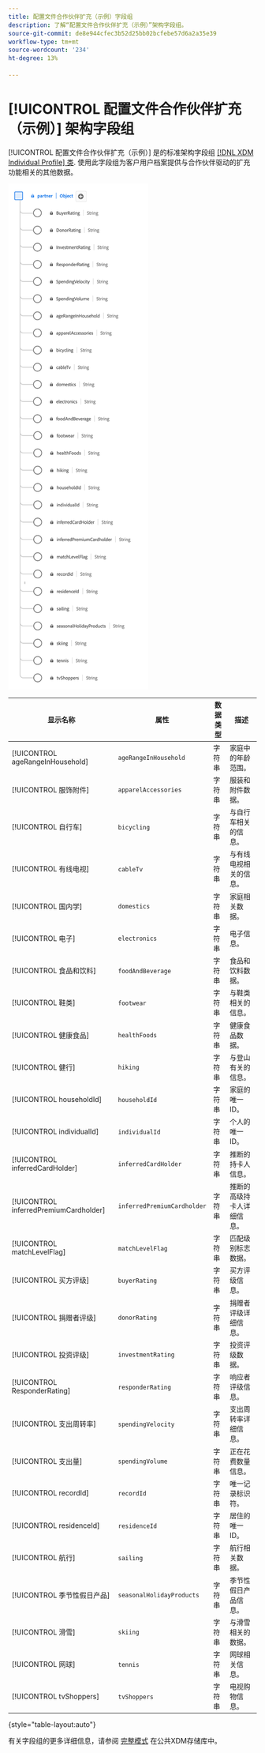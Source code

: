 ```yaml
---
title: 配置文件合作伙伴扩充（示例）字段组
description: 了解“配置文件合作伙伴扩充（示例）”架构字段组。
source-git-commit: de8e944cfec3b52d25bb02bcfebe57d6a2a35e39
workflow-type: tm+mt
source-wordcount: '234'
ht-degree: 13%

---
```



# [!UICONTROL 配置文件合作伙伴扩充（示例）] 架构字段组

[!UICONTROL 配置文件合作伙伴扩充（示例）] 是的标准架构字段组 [[!DNL XDM Individual Profile] 类](../../classes/individual-profile.md). 使用此字段组为客户用户档案提供与合作伙伴驱动的扩充功能相关的其他数据。

![的图表 [!UICONTROL 配置文件合作伙伴扩充（示例）] 字段组。](../../images/field-groups/profile-partner-enrichment-sample.png)

| 显示名称 | 属性 | 数据类型 | 描述 |
|-----------------------------|------------------------|-----------|----------------------------------|
| [!UICONTROL ageRangeInHousehold] | `ageRangeInHousehold` | 字符串 | 家庭中的年龄范围。 |
| [!UICONTROL 服饰附件] | `apparelAccessories` | 字符串 | 服装和附件数据。 |
| [!UICONTROL 自行车] | `bicycling` | 字符串 | 与自行车相关的信息。 |
| [!UICONTROL 有线电视] | `cableTv` | 字符串 | 与有线电视相关的信息。 |
| [!UICONTROL 国内学] | `domestics` | 字符串 | 家庭相关数据。 |
| [!UICONTROL 电子] | `electronics` | 字符串 | 电子信息。 |
| [!UICONTROL 食品和饮料] | `foodAndBeverage` | 字符串 | 食品和饮料数据。 |
| [!UICONTROL 鞋类] | `footwear` | 字符串 | 与鞋类相关的信息。 |
| [!UICONTROL 健康食品] | `healthFoods` | 字符串 | 健康食品数据。 |
| [!UICONTROL 健行] | `hiking` | 字符串 | 与登山有关的信息。 |
| [!UICONTROL householdId] | `householdId` | 字符串 | 家庭的唯一ID。 |
| [!UICONTROL individualId] | `individualId` | 字符串 | 个人的唯一ID。 |
| [!UICONTROL inferredCardHolder] | `inferredCardHolder` | 字符串 | 推断的持卡人信息。 |
| [!UICONTROL inferredPremiumCardholder] | `inferredPremiumCardholder` | 字符串 | 推断的高级持卡人详细信息。 |
| [!UICONTROL matchLevelFlag] | `matchLevelFlag` | 字符串 | 匹配级别标志数据。 |
| [!UICONTROL 买方评级] | `buyerRating` | 字符串 | 买方评级信息。 |
| [!UICONTROL 捐赠者评级] | `donorRating` | 字符串 | 捐赠者评级详细信息。 |
| [!UICONTROL 投资评级] | `investmentRating` | 字符串 | 投资评级数据。 |
| [!UICONTROL ResponderRating] | `responderRating` | 字符串 | 响应者评级信息。 |
| [!UICONTROL 支出周转率] | `spendingVelocity` | 字符串 | 支出周转率详细信息。 |
| [!UICONTROL 支出量] | `spendingVolume` | 字符串 | 正在花费数量信息。 |
| [!UICONTROL recordId] | `recordId` | 字符串 | 唯一记录标识符。 |
| [!UICONTROL residenceId] | `residenceId` | 字符串 | 居住的唯一ID。 |
| [!UICONTROL 航行] | `sailing` | 字符串 | 航行相关数据。 |
| [!UICONTROL 季节性假日产品] | `seasonalHolidayProducts` | 字符串 | 季节性假日产品信息。 |
| [!UICONTROL 滑雪] | `skiing` | 字符串 | 与滑雪相关的数据。 |
| [!UICONTROL 网球] | `tennis` | 字符串 | 网球相关信息。 |
| [!UICONTROL tvShoppers] | `tvShoppers` | 字符串 | 电视购物信息。 |

{style="table-layout:auto"}

有关字段组的更多详细信息，请参阅 [完整模式](https://github.com/adobe/xdm/blob/master/components/fieldgroups/profile/partner-profile-enrichment/profile-partner-enrichment-sample.schema.json) 在公共XDM存储库中。
